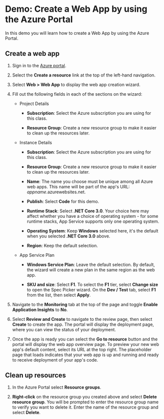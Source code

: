 # Demo: Create a Web App by using the Azure Portal

In this demo you will learn how to create a Web App by using the Azure Portal.

## Create a web app

1. Sign in to the [Azure portal](http://portal.azure.com). 

2. Select the **Create a resource** link at the top of the left-hand navigation.

3. Select **Web > Web App** to display the web app creation wizard.

4. Fill out the following fields in each of the sections on the wizard:

    * Project Details
        * **Subscription**: Select the Azure subscription you are using for this class.

        * **Resource Group**: Create a new resource group to make it easier to clean up the resources later.

    * Instance Details
        * **Subscription**: Select the Azure subscription you are using for this class.

        * **Resource Group**: Create a new resource group to make it easier to clean up the resources later.

        * **Name**: The name you choose must be unique among all Azure web apps. This name will be part of the app's URL: *appname*.azurewebsites.net. 

        * **Publish**: Select **Code** for this demo. 

        * **Runtime Stack**: Select **.NET Core 3.0**.  Your choice here may affect whether you have a choice of operating system - for some runtime stacks, App Service supports only one operating system.

        * **Operating System**: Keep **Windows** selected here, it's the default when you selected **.NET Core 3.0** above.
        * **Region**: Keep the default selection. 

    * App Service Plan
        
        * **Windows Service Plan**: Leave the default selection. By default, the wizard will create a new plan in the same region as the web app.
        
        * **SKU and size**: Select **F1**. To select the **F1** tier, select **Change size** to open the Spec Picker wizard. On the **Dev / Test** tab, select **F1** from the list, then select **Apply**.

5. Navigate to the **Monitoring** tab at the top of the page and toggle **Enable Application Insights** to **No**.

6. Select **Review and Create** to navigate to the review page, then select **Create** to create the app. The portal will display the deployment page, where you can view the status of your deployment.

 7. Once the app is ready you can select the **Go to resource** button and the portal will display the web app overview page. To preview your new web app's default content, select its URL at the top right. The placeholder page that loads indicates that your web app is up and running and ready to receive deployment of your app's code.

    

## Clean up resources

1. In the Azure Portal select **Resource groups**.

2. **Right-click** on the resource group you created above and select **Delete resource group**. You will be prompted to enter the resource group name to verify you want to delete it. Enter the name of the resource group and select **Delete**.
